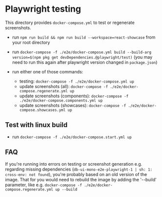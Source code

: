 # Playwright testing

This directory provides `docker-compose.yml` to test or regenerate screenshots.

-   run `npm run build && npm run build --workspace=react-showcase` from your root directory

-   run `docker-compose -f ./e2e/docker-compose.yml build --build-arg version=$(npm pkg get devDependencies.@playwright/test)` (you may need to run this again after playwright version changed in `package.json`)

-   run either one of those commands:
    -   testing: `docker-compose -f ./e2e/docker-compose.yml up`
    -   update screenshots (all): `docker-compose -f ./e2e/docker-compose.regenerate.yml up`
    -   update screenshots (components): `docker-compose -f ./e2e/docker-compose.components.yml up`
    -   update screenshots (showcases): `docker-compose -f ./e2e/docker-compose.showcases.yml up`

## Test with linux build

-   run `docker-compose -f ./e2e/docker-compose.start.yml up`

## FAQ

If you're running into errors on testing or screenshot generation e.g. regarding missing dependencies (`db-ui-mono-e2e-playwright-1 | sh: 1: cross-env: not found`), you're probably based on an old version of the image. That for you would need to rebuild the image by adding the '--build' parameter, like e.g. `docker-compose -f ./e2e/docker-compose.regenerate.yml up --build`
